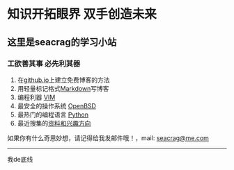 # 知识开拓眼界 双手创造未来
## 这里是seacrag的学习小站
### 工欲善其事 必先利其器 ###

1. 在[github.io](/docs/githubdoc.md)上建立免费博客的方法
2. 用轻量标记格式[Markdown](/docs/Markdowndoc.md)写博客
3. 编程利器 [VIM](/docs/VIMdoc.md)
4. 最安全的操作系统 [OpenBSD](/docs/openbsddoc.md)
5. 最热门的编程语言 [Python](/docs/pythondoc.md)
6. 最近搜集的[资料和兴趣方向](/docs/think.md)


如果你有什么奇思妙想，请记得给我发邮件哦！，mail: seacrag@me.com

***
我de底线

